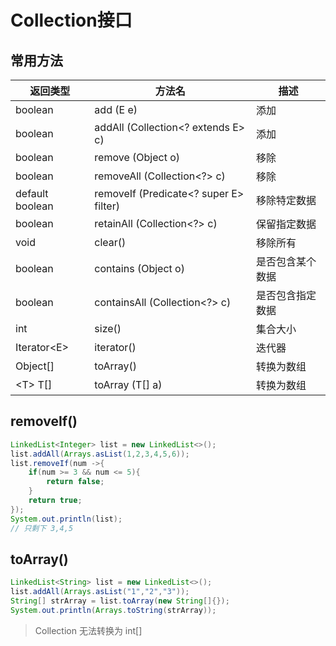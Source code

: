 # Collection接口

## 常用方法

| 返回类型        | 方法名                                 | 描述             |
| --------------- | -------------------------------------- | ---------------- |
| boolean         | add (E e)                              | 添加             |
| boolean         | addAll (Collection<? extends E> c)     | 添加             |
| boolean         | remove (Object o)                      | 移除             |
| boolean         | removeAll (Collection<?> c)            | 移除             |
| default boolean | removeIf (Predicate<? super E> filter) | 移除特定数据     |
| boolean         | retainAll (Collection<?> c)            | 保留指定数据     |
| void            | clear()                                | 移除所有         |
| boolean         | contains (Object o)                    | 是否包含某个数据 |
| boolean         | containsAll (Collection<?> c)          | 是否包含指定数据 |
| int             | size()                                 | 集合大小         |
| Iterator\<E>    | iterator()                             | 迭代器           |
| Object[]        | toArray()                              | 转换为数组       |
| \<T> T[]        | toArray (T[] a)                        | 转换为数组       |

## removeIf()

```java
LinkedList<Integer> list = new LinkedList<>();
list.addAll(Arrays.asList(1,2,3,4,5,6));
list.removeIf(num ->{
    if(num >= 3 && num <= 5){
        return false;
    }
    return true;
});
System.out.println(list);
// 只剩下 3,4,5
```

## toArray()

```java
LinkedList<String> list = new LinkedList<>();
list.addAll(Arrays.asList("1","2","3"));
String[] strArray = list.toArray(new String[]{});
System.out.println(Arrays.toString(strArray));
```

> Collection<Integer> 无法转换为 int[]

